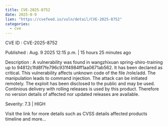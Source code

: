 ```yaml
--- 
title: CVE-2025-8752
date: 2025-8-9
lien: "https://cvefeed.io/vuln/detail/CVE-2025-8752"
categories:
  - cve
---
```


CVE ID : CVE-2025-8752

Published :  Aug. 9
2025
12:15 p.m. | 15 hours
25 minutes ago

Description : A vulnerability was found in wangzhixuan spring-shiro-training up to 94812c1fd8f7fe796c931f4984ff1aa0671ab562. It has been declared as critical. This vulnerability affects unknown code of the file /role/add. The manipulation leads to command injection. The attack can be initiated remotely. The exploit has been disclosed to the public and may be used. Continious delivery with rolling releases is used by this product. Therefore
no version details of affected nor updated releases are available.

Severity: 7.3 | HIGH

Visit the link for more details
such as CVSS details
affected products
timeline
and more...
